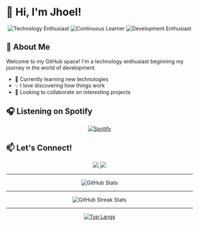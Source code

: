 # 👋 Hi, I'm Jhoel!

<div align="center">
  <img src="https://img.shields.io/static/v1?label=&message=Technology%20Enthusiast&color=blue" alt="Technology Enthusiast"/>
  <img src="https://img.shields.io/static/v1?label=&message=Continuous%20Learner&color=green" alt="Continuous Learner"/>
  <img src="https://img.shields.io/static/v1?label=&message=Development%20Enthusiast&color=orange" alt="Development Enthusiast"/>
</div>

## 💫 About Me

Welcome to my GitHub space! I'm a technology enthusiast beginning my journey in the world of development.

- 🌱 Currently learning new technologies
- 💡 I love discovering how things work
- 🤝 Looking to collaborate on interesting projects

## 🎧 Listening on Spotify

<div align="center">
  
[![Spotify](https://novatorem.vercel.app/api/spotify)](https://lyric-frame.vercel.app/)

</div>

## 📫 Let's Connect!

<div align="center">
  <a href="https://github.com/JhoelVillca">
    <img src="https://img.shields.io/badge/-GitHub-181717?style=for-the-badge&logo=github" />
  </a>
  <a href="mailto:jhoelmauriciobebe@gmail.com">
    <img src="https://img.shields.io/badge/-Email-EA4335?style=for-the-badge&logo=gmail&logoColor=white" />
  </a>
</div>

---

<div align="center">
  
![GitHub Stats](https://github-readme-stats-sigma-five.vercel.app/api?username=JhoelVillca&show_icons=true&theme=tokyonight)

</div>

---

<div align="center">
  <img src="https://github-readme-streak-stats.herokuapp.com/?user=JhoelVillca&theme=tokyonight" alt="GitHub Streak Stats"/>
</div>

---

<div align="center">
  
[![Top Langs](https://github-readme-stats.vercel.app/api/top-langs/?username=JhoelVillca&layout=compact&theme=tokyonight)](https://github.com/JhoelVillca)

</div>
